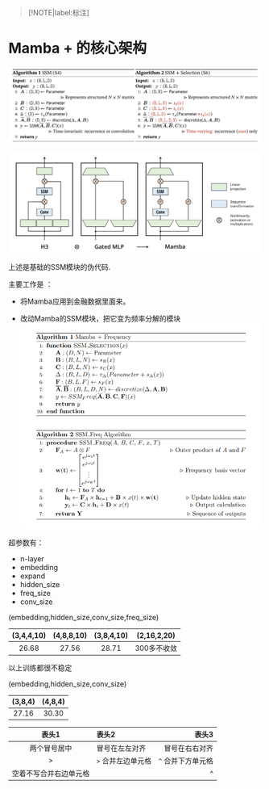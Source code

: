 > [!NOTE|label:标注]
> 

# Mamba + 的核心架构
![ssm_strc](image/s4_s6.png)

![ssm_strc](image/Mamba.png)

上述是基础的SSM模块的伪代码. 

主要工作是 ：
- 将Mamba应用到金融数据里面来。

- 改动Mamba的SSM模块，把它变为频率分解的模块
![ssm_strc](image/mamba_freq.png)


超参数有：
- n-layer
- embedding
- expand
- hidden_size
- freq_size
- conv_size

(embedding,hidden_size,conv_size,freq_size)


|(3,4,4,10)|(4,8,8,10)|(3,8,4,10)|(2,16,2,20)|
| :---: | :---: | :---: | :---: |
| 26.68 | 27.56 | 28.71 | 300多不收敛 |

以上训练都很不稳定


(embedding,hidden_size,conv_size)

|(3,8,4)|(4,8,4)|
| :---: | :---: | 
| 27.16 | 30.30 |



|         表头1          | 表头2              |              表头3 |
| :--------------------: | :----------------- | -----------------: |
|      两个冒号居中      | 冒号在左左对齐     |     冒号在右右对齐 |
|           >            | `>` 合并左边单元格 | `^` 合并下方单元格 |
| 空着不写合并右边单元格 |                    |                  ^ |






